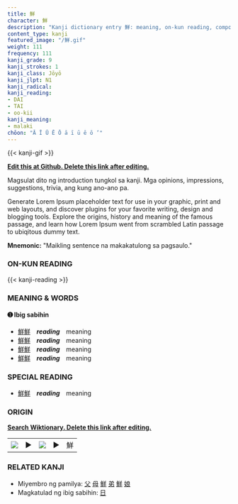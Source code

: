 ```yaml
---
title: 鮮
character: 鮮
description: "Kanji dictionary entry 鮮: meaning, on-kun reading, compounds, origin, related kanji"
content_type: kanji
featured_image: "/鮮.gif"
weight: 111
frequency: 111
kanji_grade: 9
kanji_strokes: 1
kanji_class: Jōyō
kanji_jlpt: N1
kanji_radical: 
kanji_reading: 
- DAI
- TAI
- oo-kii
kanji_meaning:
- malaki
chōon: "Ā Ī Ū Ē Ō ā ī ū ē ō ’"
---
```

[//]: # (Don't edit the line below. Kanji animated GIF code is automatically generated.)
{{< kanji-gif >}}

[//]: # (Edit below this line.)

**[Edit this at Github. Delete this link after editing.](https://github.com/tim0g/tim/tree/main/content/kanji/鮮/index.md)**

Magsulat dito ng introduction tungkol sa kanji. Mga opinions, impressions, suggestions, trivia, ang kung ano-ano pa.

Generate Lorem Ipsum placeholder text for use in your graphic, print and web layouts, and discover plugins for your favorite writing, design and blogging tools. Explore the origins, history and meaning of the famous passage, and learn how Lorem Ipsum went from scrambled Latin passage to ubiqitous dummy text.
 
**Mnemonic:** "Maikling sentence na makakatulong sa pagsaulo."

### ON-KUN READING

[//]: # (Don't edit the line below. ON-KUN READING code is automatically generated.)
{{< kanji-reading >}}

### MEANING & WORDS

#### ➊ **Ibig sabihin**
  - [鮮](../鮮)[鮮](../鮮)　***reading***　meaning
  - [鮮](../鮮)[鮮](../鮮)　***reading***　meaning
  - [鮮](../鮮)[鮮](../鮮)　***reading***　meaning
  - [鮮](../鮮)[鮮](../鮮)　***reading***　meaning

### SPECIAL READING
  - [鮮](../鮮)[鮮](../鮮)　***reading***　meaning

### ORIGIN

**[Search Wiktionary. Delete this link after editing.](https://wiktionary.org/wiki/鮮)**
<table class="kanji-table"><tr><td>
<img src="60px-鮮-bronze.svg.png">
</td><td>▶</td><td>
<img src="60px-鮮-oracle.svg.png">
</td><td>▶</td>
<td class="kanji-origin">鮮</td>
</tr></table>

### RELATED KANJI
- Miyembro ng pamilya: [父](../父) [母](../母) [鮮](../鮮) [弟](../弟) [鮮](../鮮) [娘](../娘)
- Magkatulad ng ibig sabihin: [日](../日)
